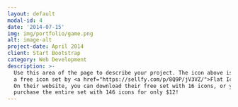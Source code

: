 ```yaml
---
layout: default
modal-id: 4
date: '2014-07-15'
img: img/portfolio/game.png
alt: image-alt
project-date: April 2014
client: Start Bootstrap
category: Web Development
description: >-
  Use this area of the page to describe your project. The icon above is part of
  a free icon set by <a href="https://sellfy.com/p/8Q9P/jV3VZ/">Flat Icons</a>.
  On their website, you can download their free set with 16 icons, or you can
  purchase the entire set with 146 icons for only $12!
---
```


